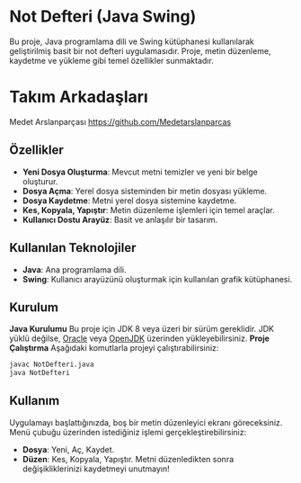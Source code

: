 # Not Defteri (Java Swing)

Bu proje, Java programlama dili ve Swing kütüphanesi kullanılarak geliştirilmiş basit bir not defteri uygulamasıdır. Proje, metin düzenleme, kaydetme ve yükleme gibi temel özellikler sunmaktadır.

# Takım Arkadaşları
Medet Arslanparçası
https://github.com/Medetarslanparcas

## Özellikler

- **Yeni Dosya Oluşturma**: Mevcut metni temizler ve yeni bir belge oluşturur.
- **Dosya Açma**: Yerel dosya sisteminden bir metin dosyası yükleme.
- **Dosya Kaydetme**: Metni yerel dosya sistemine kaydetme.
- **Kes, Kopyala, Yapıştır**: Metin düzenleme işlemleri için temel araçlar.
- **Kullanıcı Dostu Arayüz**: Basit ve anlaşılır bir tasarım.

## Kullanılan Teknolojiler

- **Java**: Ana programlama dili.
- **Swing**: Kullanıcı arayüzünü oluşturmak için kullanılan grafik kütüphanesi.

## Kurulum



 **Java Kurulumu**
   Bu proje için JDK 8 veya üzeri bir sürüm gereklidir. JDK yüklü değilse, [Oracle](https://www.oracle.com/java/technologies/javase-downloads.html) veya [OpenJDK](https://openjdk.org/) üzerinden yükleyebilirsiniz.
**Proje Çalıştırma**
   Aşağıdaki komutlarla projeyi çalıştırabilirsiniz:
   ```bash
   javac NotDefteri.java
   java NotDefteri
   ```

## Kullanım
Uygulamayı başlattığınızda, boş bir metin düzenleyici ekranı göreceksiniz.
 Menü çubuğu üzerinden istediğiniz işlemi gerçekleştirebilirsiniz:
   - **Dosya**: Yeni, Aç, Kaydet.
   - **Düzen**: Kes, Kopyala, Yapıştır.
 Metni düzenledikten sonra değişikliklerinizi kaydetmeyi unutmayın!






